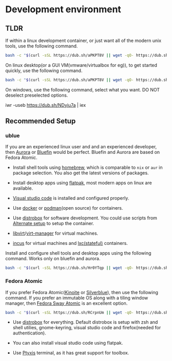 # Development environment

## TLDR


If within a linux development container, or just want all of the modern unix tools, use the following command.

```bash
bash -c "$(curl -sSL https://dub.sh/aPKPT8V || wget -qO- https://dub.sh/aPKPT8V)" -- shell
```

On linux desktop(or a GUI VM(vmware/virtualbox for eg)), to get started quickly, use the following command.

```bash
bash -c "$(curl -sSL https://dub.sh/aPKPT8V || wget -qO- https://dub.sh/aPKPT8V)" -- dev
```

On windows, use the following command, select what you want. DO NOT deselect preselected options.

iwr -useb https://dub.sh/NDyiu7a | iex


## Recommended Setup


### ublue

If you are an experienced linux user and and an experienced developer, then [Aurora](https://getaurora.dev/en) or [Bluefin](https://projectbluefin.io) would be perfect. Bluefin and Aurora are based on Fedora Atomic.

  - Install shell tools using [homebrew](https://brew.sh), which is comparable to `nix` or `aur` in package selection. You also get the latest versions of packages.

  - Install desktop apps using [flatpak](https://flathub.org), most modern apps on linux are available.

  - [Visual studio code](https://code.visualstudio.com) is installed and configured properly.

  - Use [docker](https://docker.com) or [podman](https://podman.io)(open source) for containers.

  - Use [distrobox](https://distrobox.it) for software development. You could use scripts from [Alternate setup](#alternate-setup) to setup the container.

  - [libvirt](https://libvirt.org)/[virt-manager](https://virt-manager.org) for virtual machines.

  - [incus](https://linuxcontainers.org/incus) for virtual machines and [lxc(stateful)](https://linuxcontainers.org/lxc) containers.

Install and configure shell tools and desktop apps using the following command. Works only on bluefin and aurora.

```bash
bash -c "$(curl -sSL https://dub.sh/Hr0YTqp || wget -qO- https://dub.sh/Hr0YTqp)"
```


### Fedora Atomic

If you prefer Fedora Atomic([Kinoite](https://fedoraproject.org/atomic-desktops/kinoite) or [Silverblue](https://fedoraproject.org/atomic-desktops/kinoite)), then use the following command. If you prefer an immutable OS along with a tiling window manager, then [Fedora Sway Atomic](https://fedoraproject.org/atomic-desktops/sway) is an excellent option.

```bash
bash -c "$(curl -sSL https://dub.sh/RCrpnUm || wget -qO- https://dub.sh/RCrpnUm)"
```

  - Use [distrobox](https://distrobox.it) for everything. Default distrobox is setup with zsh and shell utilies, gnome-keyring, visual studio code and firefox(needed for authentication).

  - You can also install visual studio code using flatpak.

  - Use [Ptyxis](https://gitlab.gnome.org/chergert/ptyxis) terminal, as it has great support for toolbox.
